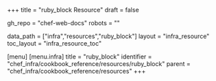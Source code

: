 +++
title = "ruby_block Resource"
draft = false

gh_repo = "chef-web-docs"
robots = ""

data_path = ["infra","resources","ruby_block"]
layout = "infra_resource"
toc_layout = "infra_resource_toc"


[menu]
  [menu.infra]
    title = "ruby_block"
    identifier = "chef_infra/cookbook_reference/resources/ruby_block"
    parent = "chef_infra/cookbook_reference/resources"
+++

<!-- The contents of this page are automatically generated from the ruby_block.yaml file in the data directory. -->
<!-- To suggest a change, edit the https://github.com/chef/chef/blob/master/lib/chef/resource/ruby_block.rb file
      and submit a pull request to the https://github.com/chef/chef repository. -->

